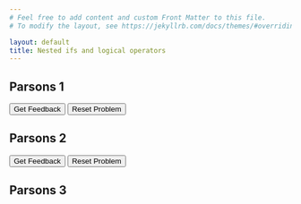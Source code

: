 ```yaml
---
# Feel free to add content and custom Front Matter to this file.
# To modify the layout, see https://jekyllrb.com/docs/themes/#overriding-theme-defaults

layout: default
title: Nested ifs and logical operators
---
```

## Parsons 1  

<div id="parsons-1-sortableTrash" class="sortable-code"></div> 
<div id="parsons-1-sortable" class="sortable-code"></div> 
<div style="clear:both;"></div> 
<p> 
    <input id="parsons-1-feedbackLink" value="Get Feedback" type="button" /> 
    <input id="parsons-1-newInstanceLink" value="Reset Problem" type="button" /> 
</p> 
<script type="text/javascript"> 
(function(){
  var initial = "age = int(input(&quot;Enter age: &quot;))\n" +
    "is_student = input(&quot;Are you a student? (yes/no): &quot;) == &quot;yes&quot;\n" +
    "if age &lt; 12:\n" +
    "    print(&quot;Child ticket: $8&quot;)\n" +
    "elif age &gt;= 65:\n" +
    "    print(&quot;Senior ticket: $10&quot;)\n" +
    "elif is_student and age &lt; 25:\n" +
    "    print(&quot;Student discount: $12&quot;)\n" +
    "else:\n" +
    "    print(&quot;Adult ticket: $15&quot;)";
  var parsonsPuzzle = new ParsonsWidget({
    "sortableId": "parsons-1-sortable",
    "max_wrong_lines": 10,
    "grader": ParsonsWidget._graders.LineBasedGrader,
    "exec_limit": 2500,
    "can_indent": true,
    "x_indent": 50,
    "lang": "en",
    "show_feedback": true
  });
  parsonsPuzzle.init(initial);
  parsonsPuzzle.shuffleLines();
  $("#parsons-1-newInstanceLink").click(function(event){ 
      event.preventDefault(); 
      parsonsPuzzle.shuffleLines(); 
  }); 
  $("#parsons-1-feedbackLink").click(function(event){ 
      event.preventDefault(); 
      parsonsPuzzle.getFeedback(); 
  }); 
})(); 
</script>

## Parsons 2

<div id="parsons-2-sortableTrash" class="sortable-code"></div> 
<div id="parsons-2-sortable" class="sortable-code"></div> 
<div style="clear:both;"></div> 
<p> 
    <input id="parsons-2-feedbackLink" value="Get Feedback" type="button" /> 
    <input id="parsons-2-newInstanceLink" value="Reset Problem" type="button" /> 
</p> 
<script type="text/javascript"> 
(function(){
  var initial = "age = int(input(&quot;Enter age: &quot;))\n" +
    "has_card = input(&quot;Do you have a library card? (yes/no): &quot;) == &quot;yes&quot;\n" +
    "if age &gt;= 16:\n" +
    "    if has_card:\n" +
    "        print(&quot;Full access granted&quot;)\n" +
    "    else:\n" +
    "        print(&quot;Please register for a card&quot;)\n" +
    "elif age &gt;= 12 and has_card:\n" +
    "    print(&quot;Youth section access&quot;)\n" +
    "else:\n" +
    "    print(&quot;Parental supervision required&quot;)";
  var parsonsPuzzle = new ParsonsWidget({
    "sortableId": "parsons-2-sortable",
    "max_wrong_lines": 10,
    "grader": ParsonsWidget._graders.LineBasedGrader,
    "exec_limit": 2500,
    "can_indent": true,
    "x_indent": 50,
    "lang": "en",
    "show_feedback": true
  });
  parsonsPuzzle.init(initial);
  parsonsPuzzle.shuffleLines();
  $("#parsons-2-newInstanceLink").click(function(event){ 
      event.preventDefault(); 
      parsonsPuzzle.shuffleLines(); 
  }); 
  $("#parsons-2-feedbackLink").click(function(event){ 
      event.preventDefault(); 
      parsonsPuzzle.getFeedback(); 
  }); 
})(); 
</script>

## Parsons 3

